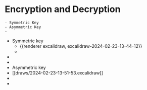 # Encryption and Decryption
	- Symmetric Key
	- Asymmetric Key
	-
- Symmetric key
	- {{renderer excalidraw, excalidraw-2024-02-23-13-44-12}}
	-
-
-
- Asymmetric key
- [[draws/2024-02-23-13-51-53.excalidraw]]
-
-